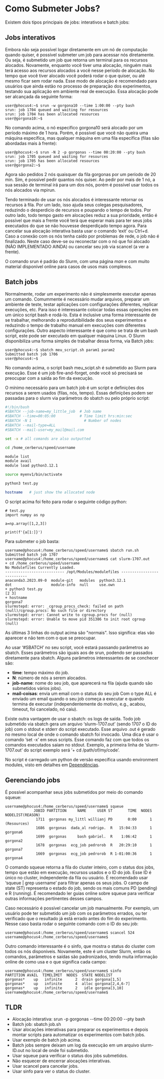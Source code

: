 # Como Submeter Jobs?

Existem dois tipos principais de jobs: interativos e batch jobs:

## Jobs interativos

Embora não seja possível logar diretamente em um nó de computação quando quiser, é possível submeter um job para acessar nós diretamente. Ou seja, é submetido um job que retorna um terminal para os recursos alocados. Novamente, enquanto você tiver uma alocação, ninguém mais terá acesso aos recursos alocados a você nesse período de alocação. No tempo que você tiver alocado você poderá rodar o que quiser, ou até mesmo ficar sem rodar nada. Esse modo de alocação é recomendado para usuários que ainda estão no processo de preparação dos experimentos, testando sua aplicação em ambiente real de execução. Essa alocação pode ser alcançada da seguinte forma: 

```console
user@phocus4:~$ srun -w gorgona10 --time 1:00:00 --pty bash
srun: job 1704 queued and waiting for resources
srun: job 1704 has been allocated resources
user@gorgona10:~$
```
No comando acima, o nó específico gorgona10 será alocado por um período máximo de 1 hora. Porém, é possível que você não queira uma máquina específica, mas qualquer máquina em uma fila específica (filas são abordadas mais à frente):

```console
user@phocus4:~$ srun -N 2 -p gorgonas --time 00:20:00 --pty bash
srun: job 1705 queued and waiting for resources
srun: job 1705 has been allocated resources
user@gorgona2:~$
```

Agora são pedidos 2 nós quaisquer da fila gorgonas por um período de 20 min. Sim, é possível pedir quantos nós quiser. Ao pedir por mais de 1 nó, a sua sessão de terminal irá para um dos nós, porém é possível usar todos os nós alocados via mpirun.

Tendo terminado de usar os nós alocados é interessante retornar os recursos à fila. Por um lado, isso ajuda seus colegas pesquisadores, reduzindo o desperdicio de recursos e poupando o tempo de todos. Por outro lado, todo tempo gasto em alocações reduz a sua prioridade, então é possível que mais a frente você terá que esperar mais para ter seus jobs executados do que se não houvesse desperdiçado tempo agora. Para cancelar sua alocação interativa basta usar o comando ‘exit’ ou Ctrl+d. Caso a conexão com os nós tenha caído por problemas de rede, o job não é finalizado. Neste caso deve-se ou reconectar com o nó que foi alocado (NÃO IMPLEMENTADO AINDA) ou cancelar seu job via scancel (a ver a frente).

 O comando srun é padrão do Slurm, com uma página *man* e com muito material disponível online para casos de usos mais complexos.

## Batch jobs

Normalmente, rodar um experimento não é simplesmente executar apenas um comando. Comummente é necessário mudar arquivos, preparar um ambiente de teste, testar aplicações com configurações diferentes, replicar execuções, etc. Para isso é interessante colocar todas essas operações em um único script bash e rodá-lo. Esta é inclusive uma forma interessante de se trabalhar, melhorando a reprodutibilidade dos seus experimentos e reduzindo o tempo de trabalho manual em execuções com diferentes configurações. Outro aspecto interessante é que como se trata de um bash script, este pode ser executado em qualquer máquina Linux. O Slurm disponibiliza uma forma simples de trabalhar dessa forma, via Batch jobs: 

```console
user@phocus4:~$ sbatch meu_script.sh param1 param2
Submitted batch job 1706
user@phocus4:~$
```

No comando acima, o script bash meu_scipt.sh é submetido ao Slurm para execução. Esse é um job fire-and-forget, onde você só precisará se preocupar com a saída ao fim da execução.

O mínimo necessário para um batch job é um script e definições dos recursos a serem usados (filas, nós, tempo). Essas definições podem ser passadas para o slurm via parâmetros do sbatch ou pelo próprio script:

```bash
#!/bin/bash
#SBATCH --job-name=my_little_job  # Job name
#SBATCH --time=00:05:00       	  # Time limit hrs:min:sec
#SBATCH -N 1            	        # Number of nodes
#SBATCH --mail-type=ALL
#SBATCH --mail-user=my_mail@mail.com

set -x # all comands are also outputted

cd /home_cerberus/speed/username

module list
module avail
module load python3.12.1

source myenv1/bin/activate

python3 test.py

hostname   # just show the allocated node
```

O script acima foi feito para rodar o seguinte código python:

```python3
# test.py
import numpy as np

a=np.array([1,2,3])

print(f'{a[1:]}')
```

Para submeter o job basta:

```command
username@phocus4:/home_cerberus/speed/username$ sbatch run.sh 
Submitted batch job 1707
username@phocus4:/home_cerberus/speed/username$ cat slurm-1707.out
+ cd /home_cerberus/speed/username
No Modulefiles Currently Loaded.
--------------------------- /opt/Modules/modulefiles ---------------------------
anaconda3.2023.09-0  module-git   modules  python3.12.1  
dot                  module-info  null     use.own       
+ python3 test.py
[2 3]
+ hostname
gorgona7
slurmstepd: error: _cgroup_procs_check: failed on path (null)/cgroup.procs: No such file or directory
slurmstepd: error: Cannot write to cgroup.procs for (null)
slurmstepd: error: Unable to move pid 351386 to init root cgroup (null)
```

As últimas 3 linhas do output acima são "normais". Isso significa: elas vão aparecer e não tem com o que se preocupar.

Ao usar ‘#SBATCH’ no seu script, você estará passando parâmetros ao sbatch. Esses parâmetros são iguais aos de srun, podendo ser passados diretamente para sbatch. Alguns parâmetros interessantes de se conchecer são:
 - **time**: tempo máximo do job.
 - **N**: número de nós a serem alocados.
 - **job-name**: nome do seu job, que aparecerá na fila (ajuda quando são submetidos vários jobs).
 - **mail-coisas**: envia um email com o status do seu job Com o type ALL é enviado um email quando o seu job começa a executar e quando termina de executar (independentemente do motivo, e.g., acabou, timeout, foi cancelado, nó caiu).

Existe outra vantagem de usar o sbatch: os logs de saída. Todo job submetido via sbatch gera um arquivo ‘slurm-1707.out’ (sendo 1707 o ID do job) com o stdout e stderr do script executado. Esse arquivo .out é gerado no mesmo local de onde o comando sbatch foi invocado. Uma dica é usar o comando ‘set -x’ em seus scripts. Esse comando faz com que todos os comandos executados saiam no stdout. Exemplo, a primeira linha de ‘slurm-1707.out’ do script exemplo será ‘+ cd /path/of/my/code’.

No script é carregado um python de versão específica usando environment modules, visto em detalhes em [Dependências](gerencia-de-deps.md).

## Gerenciando jobs

É possível acompanhar seus jobs submetidos por meio do comando squeue:

```command
username@phocus4:/home_cerberus/speed/username$ squeue
             JOBID PARTITION     NAME     USER ST       TIME  NODES NODELIST(REASON)
              1711  gorgonas my_littl willianj PD       0:00      1 (Resources)
              1686  gorgonas  dada_al rodrigo.  R   15:04:33      1 gorgona6
              1699  gorgonas     bash gabriel.  R    1:06:42      1 gorgona2
              1678  gorgonas  ecg_job pedrorob  R   20:29:10      1 gorgona7
              1669  gorgonas  ecg_job pedrorob  R 1-01:00:36      1 gorgona4
```

O comando squeue retorna a fila do cluster inteiro, com o status dos jobs, tempo que estão em execução, recursos usados e o ID do job. Esse ID é único no cluster, independente da fila ou usuário. É recomendado usar ‘squeue | grep username’ para filtrar apenas os seus jobs. O campo de state (ST) representa o estado do job, sendo os mais comuns PD (pending) e R (running). É recomendado ler guias online sobre squeue para verificar outras informações pertinentes desses campos.

Caso necessário é possível cancelar um job manualmente. Por exemplo, um usuário pode ter submetido um job com os parâmetros errados, ou ter verificado que o resultado já está errado antes do fim do experimento. Nesse caso basta rodar o seguinte comando com o ID do seu job:

```command
username@phocus4:/home_cerberus/speed/username$ scancel 524
username@phocus4:/home_cerberus/speed/username$
```

Outro comando interessante é o sinfo, que mostra o status do cluster com todos os nós disponíveis. Novamente, este é um cluster Slurm, então os comandos, parâmetros e saídas são padronizados, tendo muita informação online de como usa e o que significa cada campo:

```command
username@phocus4:/home_cerberus/speed/username$ sinfo
PARTITION AVAIL  TIMELIMIT  NODES  STATE NODELIST
gorgonas*    up   infinite      2  drain gorgona[1,5]
gorgonas*    up   infinite      4  alloc gorgona[2,4,6-7]
gorgonas*    up   infinite      2   idle gorgona[3,10]
username@phocus4:/home_cerberus/speed/username$
```

## TLDR
 - Alocação interativa:  srun -p gorgonas --time 00:20:00 --pty bash
 - Batch job: sbatch job.sh
 - Usar alocações interativas para preparar os experimentos e depois montar scripts para automatizar os experimentos com batch jobs.
 - Usar exemplo de batch job acima.
 - Batch jobs sempre deixam um log da execução em um arquivo slurm-ID.out no local de onde foi submetido.
 - Usar squeue para verificar o status dos jobs submetidos.
 - Não esquecer de encerrar alocações interativas.
 - Usar scancel para cancelar jobs.
 - Usar sinfo para ver o status do cluster.

